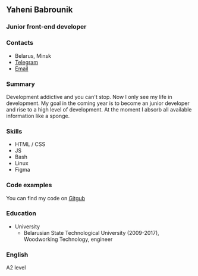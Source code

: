 ## Yaheni Babrounik

### Junior front-end developer 

### Contacts
- Belarus, Minsk
- [Telegram](https://t.me/eugenius_l2)
- [Email](mailto:eugene.bobrovnik@gmail.com")

### Summary
Development addictive and you can't stop. Now I only see my life in development. My goal in the coming year is to become an junior developer and rise to a high level of development. At the moment I absorb all available information like a sponge.

### Skills
* HTML / CSS
* JS
* Bash
* Linux
* Figma

### Code examples
You can find my code on [Gitgub](https://github.com/eugenius-l2)

### Education
* University
    * Belarusian State Technological University (2009-2017), Woodworking Technology, engineer

### English
A2 level